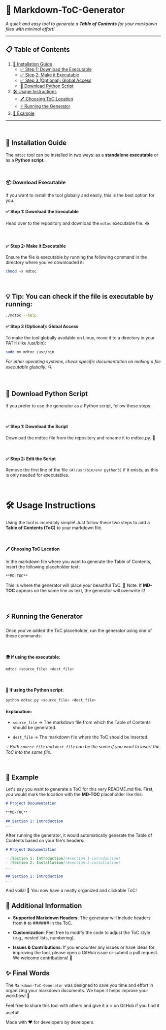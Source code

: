 # 🌟 Markdown-ToC-Generator

_A quick and easy tool to generate a **Table of Contents** for your markdown files with minimal effort!_

---

## 📋 Table of Contents

1. [🚀 Installation Guide](#installation-guide)
   - [✅ Step 1: Download the Executable](#step-1-download-the-executable)
   - [✅ Step 2: Make it Executable](#step-2-make-it-executable)
   - [✅ Step 3 (Optional): Global Access](#step-3-optional-global-access)
   - [🐍 Download Python Script](#download-python-script)
2. [🛠️ Usage Instructions](#usage-instructions)
   - [🖊️ Choosing ToC Location](#choosing-toc-location)
   - [⚡ Running the Generator](#running-the-generator)
3. [🎨 Example](#example)

---

<br>

## 🚀 Installation Guide

The `mdtoc` tool can be installed in two ways: as a **standalone executable** or as a **Python script**.

<br>

### 📦 Download Executable

If you want to install the tool globally and easily, this is the best option for you.

#### ✅ Step 1: Download the Executable

Head over to the repository and download the `mdtoc` executable file. 📥

<br>

#### ✅ Step 2: Make it Executable

Ensure the file is executable by running the following command in the directory where you've downloaded it:

```bash
chmod +x mdtoc
```

<br>


## 💡 Tip: You can check if the file is executable by running:

```bash
./mdtoc --help
```

#### ✅ Step 3 (Optional): Global Access

To make the tool globally available on Linux, move it to a directory in your PATH (like /usr/bin):

```bash
sudo mv mdtoc /usr/bin
```

*For other operating systems, check specific documentation on making a file executable globally. 🔍*


<br>


## 🐍 Download Python Script

If you prefer to use the generator as a Python script, follow these steps:

<br>

#### ✅ Step 1: Download the Script

Download the mdtoc file from the repository and rename it to mdtoc.py. 📝

<br>

#### ✅ Step 2: Edit the Script

Remove the first line of the file `(#!/usr/bin/env python3)` if it exists, as this is only needed for executables.

<br>


# 🛠️ Usage Instructions

Using the tool is incredibly simple! Just follow these two steps to add a **Table of Contents (ToC)** to your markdown file.

<br>

#### 🖊️ Choosing ToC Location

In the markdown file where you want to generate the Table of Contents, insert the following placeholder text:

```markdown
**MD-TOC**
```

This is where the generator will place your beautiful ToC. 🌟 Note: If **MD-TOC** appears on the same line as text, the generator will overwrite it!

<br>

## ⚡ Running the Generator

Once you've added the ToC placeholder, run the generator using one of these commands:

<br>

#### 🌍 If using the executable:

```bash
mdtoc <source_file> <dest_file>
```

<br>

#### 🐍 If using the Python script:

```bash
python mdtoc.py <source_file> <dest_file>
```

#### Explanation:

- `source_file` → The markdown file from which the Table of Contents should be generated.

- `dest_file` → The markdown file where the ToC should be inserted.

*💡 Both `source_file` and `dest_file` can be the same if you want to insert the ToC into the same file.*

<br>

## 🎨 Example

Let's say you want to generate a ToC for this very README.md file. First, you would mark the location with the **MD-TOC** placeholder like this:

```markdown
# Project Documentation

**MD-TOC**

## Section 1: Introduction
...
```

After running the generator, it would automatically generate the Table of Contents based on your file's headers:

```markdown
# Project Documentation

- [Section 1: Introduction](#section-1-introduction)
- [Section 2: Installation](#section-2-installation)
...

## Section 1: Introduction
...
```

And voilà! 🎉 You now have a neatly organized and clickable ToC!

## 🔧 Additional Information

- **Supported Markdown Headers**: The generator will include headers from # to ###### in the ToC.

- **Customization**: Feel free to modify the code to adjust the ToC style (e.g., nested lists, numbering).

- **Issues & Contributions**: If you encounter any issues or have ideas for improving the tool, please open a GitHub issue or submit a pull request. We welcome contributions! 🙌


## ✨ Final Words

The `Markdown-ToC-Generator` was designed to save you time and effort in organizing your markdown documents. We hope it helps improve your workflow! 🚀

Feel free to share this tool with others and give it a ⭐ on GitHub if you find it useful!

Made with ❤️ for developers by developers.
